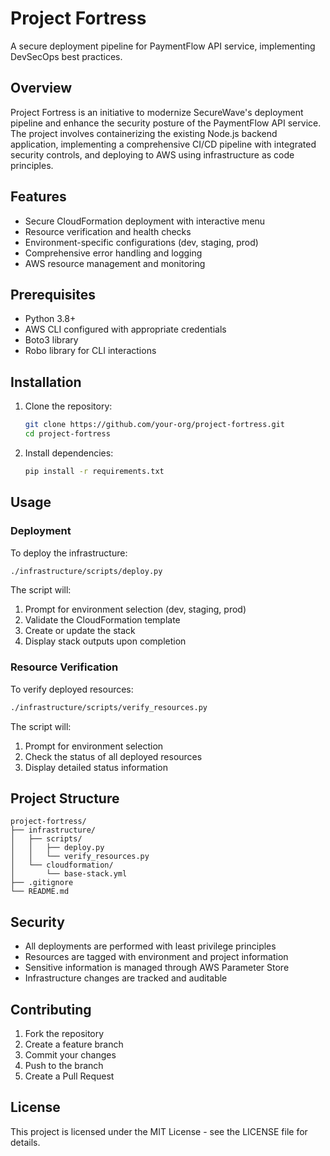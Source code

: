# Project Fortress

A secure deployment pipeline for PaymentFlow API service, implementing DevSecOps best practices.

## Overview

Project Fortress is an initiative to modernize SecureWave's deployment pipeline and enhance the security posture of the PaymentFlow API service. The project involves containerizing the existing Node.js backend application, implementing a comprehensive CI/CD pipeline with integrated security controls, and deploying to AWS using infrastructure as code principles.

## Features

- Secure CloudFormation deployment with interactive menu
- Resource verification and health checks
- Environment-specific configurations (dev, staging, prod)
- Comprehensive error handling and logging
- AWS resource management and monitoring

## Prerequisites

- Python 3.8+
- AWS CLI configured with appropriate credentials
- Boto3 library
- Robo library for CLI interactions

## Installation

1. Clone the repository:

   ```bash
   git clone https://github.com/your-org/project-fortress.git
   cd project-fortress
   ```

2. Install dependencies:

   ```bash
   pip install -r requirements.txt
   ```

## Usage

### Deployment

To deploy the infrastructure:

```bash
./infrastructure/scripts/deploy.py
```

The script will:
1. Prompt for environment selection (dev, staging, prod)
2. Validate the CloudFormation template
3. Create or update the stack
4. Display stack outputs upon completion

### Resource Verification

To verify deployed resources:

```bash
./infrastructure/scripts/verify_resources.py
```

The script will:
1. Prompt for environment selection
2. Check the status of all deployed resources
3. Display detailed status information

## Project Structure

```
project-fortress/
├── infrastructure/
│   ├── scripts/
│   │   ├── deploy.py
│   │   └── verify_resources.py
│   └── cloudformation/
│       └── base-stack.yml
├── .gitignore
└── README.md
```

## Security

- All deployments are performed with least privilege principles
- Resources are tagged with environment and project information
- Sensitive information is managed through AWS Parameter Store
- Infrastructure changes are tracked and auditable

## Contributing

1. Fork the repository
2. Create a feature branch
3. Commit your changes
4. Push to the branch
5. Create a Pull Request

## License

This project is licensed under the MIT License - see the LICENSE file for details.
